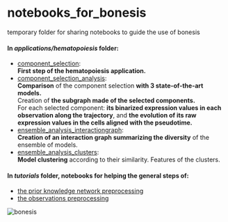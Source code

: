 # notebooks_for_bonesis
temporary folder for sharing notebooks to guide the use of bonesis

#### In *applications/hematopoiesis* folder:
* [component_selection](https://github.com/StephanieChevalier/notebooks_for_bonesis/blob/main/applications/hematopoiesis/component_selection.ipynb):  
**First step of the hematopoiesis application.**
* [component_selection_analysis](https://github.com/StephanieChevalier/notebooks_for_bonesis/blob/main/applications/hematopoiesis/component_selection_analysis.ipynb):  
**Comparison** of the component selection **with 3 state-of-the-art models.**  
Creation of **the subgraph made of the selected components.**  
For each selected component: **its binarized expression values in each observation along the trajectory**, and **the evolution of its raw expression values in the cells aligned with the pseudotime.**
* [ensemble_analysis_interactiongraph](https://github.com/StephanieChevalier/notebooks_for_bonesis/blob/main/applications/hematopoiesis/ensemble_analysis_interactiongraph.ipynb):  
**Creation of an interaction graph summarizing the diversity** of the ensemble of models.
* [ensemble_analysis_clusters](https://github.com/StephanieChevalier/notebooks_for_bonesis/blob/main/applications/hematopoiesis/ensemble_analysis_clusters.ipynb):  
**Model clustering** according to their similarity. Features of the clusters.

#### In *tutorials* folder, notebooks for helping the general steps of:
* [the prior knowledge network preprocessing](https://github.com/StephanieChevalier/notebooks_for_bonesis/blob/main/tutorials/Tutorial_for_interaction_graph_preprocessing.ipynb)
* [the observations preprocessing](https://github.com/StephanieChevalier/notebooks_for_bonesis/blob/main/tutorials/Tutorial_for_observations_preprocessing.ipynb)

![bonesis](bonesis.png)
